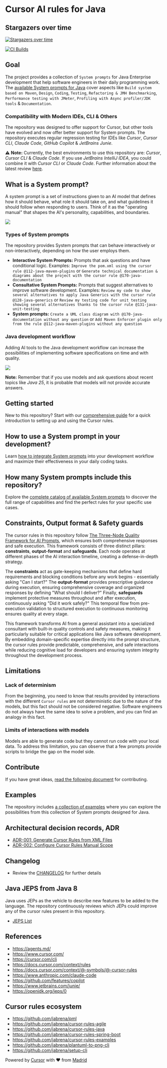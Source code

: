 # Cursor AI rules for Java

## Stargazers over time
[![Stargazers over time](https://starchart.cc/jabrena/cursor-rules-java.svg?variant=light)](https://starchart.cc/jabrena/cursor-rules-java)

[![CI Builds](https://github.com/jabrena/cursor-rules-java/actions/workflows/maven.yaml/badge.svg)](https://github.com/jabrena/cursor-rules-java/actions/workflows/maven.yaml)

## Goal

The project provides a collection of `System prompts` for Java Enterprise development that help software engineers in their daily programming work.
The [available System prompts for Java](./CURSOR-RULES-JAVA.md) cover aspects like `Build system based on Maven`, `Design`, `Coding`, `Testing`, `Refactoring & JMH Benchmarking`, `Performance testing with JMeter`, `Profiling with Async profiler/JDK tools` & `Documentation`.

### Compatibility with Modern IDEs, CLI & Others

The repository was designed to offer support for Cursor, but other tools have evolved and now offer better support for System prompts. The repository executes regular regression testing for IDEs like *Cursor*, *Cursor CLI*, *Claude Code*, *GitHub Copilot* & *JetBrains Junie*.

⚠️ **Note:** Currently, the best environments to use this repository are: *Cursor*, *Cursor CLI* & *Claude Code*. If you use *JetBrains IntelliJ IDEA*, you could combine it with *Cursor CLI* or *Claude Code*. Further information about the latest review [here](./docs/reviews/review-20250829.md).

## What is a System prompt?

A system prompt is a set of instructions given to an AI model that defines how it should behave, what role it should take on, and what guidelines it should follow when responding to users. Think of it as the "operating manual" that shapes the AI's personality, capabilities, and boundaries.

![](./documentation/prompts.png)

### Types of System prompts

The repository provides System prompts that can behave interactively or non-interactively, depending on how the user employs them.

- **Interactive System Prompts:** Prompts that ask questions and have conditional logic. Examples: `Improve the pom.xml using the cursor rule @112-java-maven-plugins` or `Generate technical documentation & diagrams about the project with the cursor rule @170-java-documentation`
- **Consultative System Prompts:** Prompts that suggest alternatives to improve software development. Examples: `Review my code to show several alternatives to apply Java Generics with the cursor rule @128-java-generics` or `Review my testing code for unit testing showing several alternatives thanks to the cursor rule @131-java-unit-testing`
- **System prompts:** `Create a UML class diagram with @170-java-documentation without any question` or `Add Maven Enforcer plugin only from the rule @112-java-maven-plugins without any question`

### Java development workflow

Adding AI tools to the Java development workflow can increase the possibilities of implementing software specifications on time and with quality.

![](./documentation/workflow.png)

**Note:** Remember that if you use models and ask questions about recent topics like *Java 25*, it is probable that models will not provide accurate answers.

## Getting started

New to this repository? Start with our [comprehensive guide](./GETTING-STARTED.md) for a quick introduction to setting up and using the Cursor rules.

## How to use a System prompt in your development?

Learn [how to integrate System prompts](./HOW-TO-USE.md) into your development workflow and maximize their effectiveness in your daily coding tasks.

## How many System prompts include this repository?

Explore the [complete catalog of available System prompts](./CURSOR-RULES-JAVA.md) to discover the full range of capabilities and find the perfect rules for your specific use cases.

## Constraints, Output format & Safety guards

The cursor rules in this repository follow [The Three-Node Quality Framework for AI Prompts](./docs/articles/prompt-quality-framework.md), which ensures both comprehensive responses and safe execution. This framework consists of three distinct pillars: **constraints**, **output-format** and **safeguards**. Each node operates at different phases of the AI interaction timeline, creating a defense-in-depth strategy.

The **constraints** act as gate-keeping mechanisms that define hard requirements and blocking conditions before any work begins - essentially asking "Can I start?" The **output-format** provides prescriptive guidance during execution, ensuring comprehensive coverage and organized responses by defining "What should I deliver?" Finally, **safeguards** implement protective measures throughout and after execution, continuously asking "Did it work safely?" This temporal flow from pre-execution validation to structured execution to continuous monitoring ensures quality at every stage.

This framework transforms AI from a general assistant into a specialized consultant with built-in quality controls and safety measures, making it particularly suitable for critical applications like Java software development. By embedding domain-specific expertise directly into the prompt structure, the cursor rules provide predictable, comprehensive, and safe interactions while reducing cognitive load for developers and ensuring system integrity throughout the development process.

## Limitations

### Lack of determinism

From the beginning, you need to know that results provided by interactions with the different `Cursor rules` are not deterministic due to the nature of the models, but this fact should not be considered negative. Software engineers do not always have the same idea to solve a problem, and you can find an analogy in this fact.

### Limits of interactions with models

Models are able to generate code but they cannot run code with your local data. To address this limitation, you can observe that a few prompts provide scripts to bridge the gap on the model side.

## Contribute

If you have great ideas, [read the following document](./CONTRIBUTING.md) for contributing.

## Examples

The repository includes [a collection of examples](./examples/) where you can explore the possibilities from this collection of System prompts designed for Java.

## Architectural decision records, ADR

- [ADR-001: Generate Cursor Rules from XML Files](./documentation/adr/ADR-001-generate-cursor-rules-from-xml-files.md)
- [ADR-002: Configure Cursor Rules Manual Scope](./documentation/adr/ADR-002-configure-cursor-rules-manual-scope.md)

## Changelog

- Review the [CHANGELOG](./CHANGELOG.md) for further details

## Java JEPS from Java 8

Java uses JEPs as the vehicle to describe new features to be added to the language. The repository continuously reviews which JEPs could improve any of the cursor rules present in this repository.

- [JEPS List](./documentation/jeps/All-JEPS.md)

## References

- https://agents.md/
- https://www.cursor.com/
- https://cursor.com/cli
- https://docs.cursor.com/context/rules
- https://docs.cursor.com/context/@-symbols/@-cursor-rules
- https://www.anthropic.com/claude-code
- https://github.com/features/copilot
- https://www.jetbrains.com/junie/
- https://openjdk.org/jeps/0

## Cursor rules ecosystem

- https://github.com/jabrena/pml
- https://github.com/jabrena/cursor-rules-agile
- https://github.com/jabrena/cursor-rules-java
- https://github.com/jabrena/cursor-rules-spring-boot
- https://github.com/jabrena/cursor-rules-examples
- https://github.com/jabrena/plantuml-to-png-cli
- https://github.com/jabrena/setup-cli

Powered by [Cursor](https://www.cursor.com/) with ❤️ from [Madrid](https://www.google.com/maps/place/Community+of+Madrid,+Madrid/@40.4983324,-6.3162283,8z/data=!3m1!4b1!4m6!3m5!1s0xd41817a40e033b9:0x10340f3be4bc880!8m2!3d40.4167088!4d-3.5812692!16zL20vMGo0eGc?entry=ttu&g_ep=EgoyMDI1MDgxOC4wIKXMDSoASAFQAw%3D%3D)
